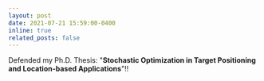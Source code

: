 ```yaml
---
layout: post
date: 2021-07-21 15:59:00-0400
inline: true
related_posts: false
---
```


Defended my Ph.D. Thesis: "**Stochastic Optimization in Target Positioning and Location-based Applications**"!!
